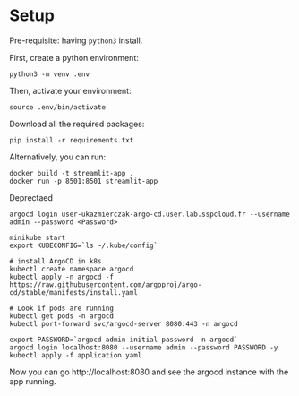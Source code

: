 # Setup

Pre-requisite: having `python3` install. 

First, create a python environment: 
```shell
python3 -m venv .env
```

Then, activate your environment: 
```shell
source .env/bin/activate
```

Download all the required packages: 
```shell
pip install -r requirements.txt
```

Alternatively, you can run:
```shell
docker build -t streamlit-app .
docker run -p 8501:8501 streamlit-app
```

Deprectaed
```shell
argocd login user-ukazmierczak-argo-cd.user.lab.sspcloud.fr --username admin --password <Password>
```

```shell
minikube start
export KUBECONFIG=`ls ~/.kube/config`

# install ArgoCD in k8s
kubectl create namespace argocd
kubectl apply -n argocd -f https://raw.githubusercontent.com/argoproj/argo-cd/stable/manifests/install.yaml

# Look if pods are running
kubectl get pods -n argocd
kubectl port-forward svc/argocd-server 8080:443 -n argocd

export PASSWORD=`argocd admin initial-password -n argocd`  
argocd login localhost:8080 --username admin --password PASSWORD -y
kubectl apply -f application.yaml
```
Now you can go http://localhost:8080 and see the argocd instance with the app running.